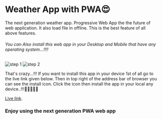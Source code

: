 # Weather App with PWA😍

The next generation weather app. Progressive Web App the the future of web application. It also load file in offline. This is the best feature of all above features.

###### You can Also install this web app in your Desktop and Mobile that have any operating system...!!!!

![step 1](https://drive.google.com/uc?export=view&id=1BV7ieOtdOs9xeFd9M-FU7rQsVKvb4JGf)
![step 2](https://drive.google.com/uc?export=view&id=16TiCCP59rkKpskwXsaMnT32NL0jumtwu)

That's crazy...!!!
If you want to install this app in your device 1st of all go to the live link given below. Then in top right of the address bar of browser you can see the install icon. Click the icon then install the app in your local any device..!!!🤩🤩🎉✨🎉

[Live link](weather-app-with-pwa.netlify.app).

### Enjoy using the next generation PWA web app
